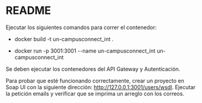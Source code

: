 # README

Ejecutar los siguientes comandos para correr el contenedor:

* docker build -t un-campusconnect_int .

* docker run -p 3001:3001 --name un-campusconnect_int un-campusconnect_int


Se deben ejecutar los contenedores del API Gateway y Autenticación.

Para probar que esté funcionando correctamente, crear un proyecto en Soap UI con la siguiente dirección: http://127.0.0.1:3001/users/wsdl. 
Ejecutar la petición emails y verificar que se imprima un arreglo con los correos.
